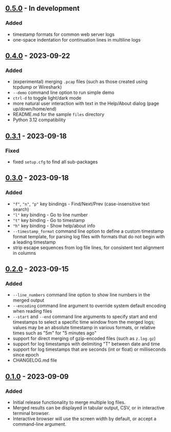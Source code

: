 ## [0.5.0] - In development

### Added

- timestamp formats for common web server logs
- one-space indentation for continuation lines in multiline logs


## [0.4.0] - 2023-09-22

### Added

- (experimental) merging `.pcap` files (such as those created using tcpdump or Wireshark)
- `--demo` command line option to run simple demo
- `ctrl-d` to toggle light/dark mode
- more natural user interaction with text in the Help/About dialog (page up/down/home/end)
- README.md for the sample `files` directory
- Python 3.12 compatibility


## [0.3.1] - 2023-09-18

### Fixed

- fixed `setup.cfg` to find all sub-packages


## [0.3.0] - 2023-09-18

### Added

- `"f"`, `"n"`, `"p"` key bindings - Find/Next/Prev (case-insensitive text search)
- `"l"` key binding - Go to line number
- `"t"` key binding - Go to timestamp
- `"h"` key binding - Show help/about info
- `--timestamp_format` command line option to define a custom timestamp format template,
  for parsing log files with formats that do not begin with a leading timestamp
- strip escape sequences from log file lines, for consistent text alignment in columns


## [0.2.0] - 2023-09-15

### Added

- `--line_numbers` command line option to show line numbers in the merged output
- `--encoding` command line argument to override system default encoding when reading files
- `--start` and `--end` command line arguments to specify start and end timestamps to select a
  specific time window from the merged logs; values may be an absolute timestamp in various 
  formats, or relative times such as "5m" for "5 minutes ago"
- support for direct merging of gzip-encoded files (such as `z.log.gz`)
- support for log timestamps with delimiting "T" between date and time
- support for log timestamps that are seconds (int or float) or milliseconds since epoch
- CHANGELOG.md file


## [0.1.0] - 2023-09-09

### Added

- Initial release functionality to merge multiple log files.
- Merged results can be displayed in tabular output, CSV, or in interactive terminal browser.
- Interactive browser will use the screen width by default, or accept a command-line argument.


[0.5.0]: https://github.com/ptmcg/log_merger/compare/v0.4.0...main
[0.4.0]: https://github.com/ptmcg/log_merger/compare/v0.3.1...v0.4.0
[0.3.1]: https://github.com/ptmcg/log_merger/compare/v0.3.0...v0.3.1
[0.3.0]: https://github.com/ptmcg/log_merger/compare/v0.2.0...v0.3.0
[0.2.0]: https://github.com/ptmcg/log_merger/compare/v0.1.0...v0.2.0
[0.1.0]: https://github.com/ptmcg/log_merger/releases/tag/v0.1.0
